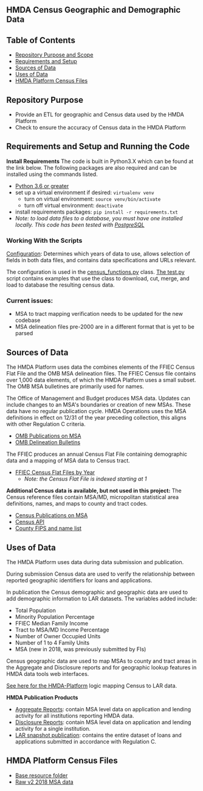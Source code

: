 ## HMDA Census Geographic and Demographic Data 

## Table of Contents
- [Repository Purpose and Scope](https://github.com/cfpb/hmda-census#repository-purpose)
- [Requirements and Setup](https://github.com/cfpb/hmda-census#requirements-and-setup-and-running-the-code)
- [Sources of Data](https://github.com/cfpb/hmda-census#sources-of-data)
- [Uses of Data](https://github.com/cfpb/hmda-census#uses-of-data)
- [HMDA Platform Census Files](https://github.com/cfpb/hmda-census#hmda-platform-census-files)

## Repository Purpose
- Provide an ETL for geographic and Census data used by the HMDA Platform
- Check to ensure the accuracy of Census data in the HMDA Platform


## Requirements and Setup and Running the Code

**Install Requirements**
The code is built in Python3.X which can be found at the link below. The following packages are also required and can be installed using the commands listed.
- [Python 3.6 or greater](https://www.python.org/downloads/)
- set up a virtual environment if desired: `virtualenv venv`
	- turn on virtual environment: `source venv/bin/activate`
	- turn off virtual environment: `deactivate`
- install requirements packages: `pip install -r requirements.txt`
- *Note: to load data files to a database, you must have one installed locally. This code has been tested with [PostgreSQL](https://www.postgresql.org/download/)*

### Working With the Scripts
[Configuration](https://github.com/cfpb/hmda-census/blob/master/python/census_config.yaml): Determines which years of data to use, allows selection of fields in both data files, and contains data specifications and URLs relevant.

The configuration is used in the [census_functions.py](https://github.com/cfpb/hmda-census/blob/master/python/census_functions.py) class. [The test.py](https://github.com/cfpb/hmda-census/blob/master/python/test.py) script contains examples that use the class to download, cut, merge, and load to database the resulting census data.

### Current issues:
- MSA to tract mapping verification needs to be updated for the new codebase
- MSA delineation files pre-2000 are in a different format that is yet to be parsed


## Sources of Data
The HMDA Platform uses data the combines elements of the FFIEC Census Flat File and the OMB MSA delineation files. The FFIEC Census file contains over 1,000 data elements, of which the HMDA Platform uses a small subset. The OMB MSA bulletines are primarily used for names.

The Office of Management and Budget produces MSA data. Updates can include changes to an MSA's boundaries or creation of new MSAs. These data have no regular publication cycle. HMDA Operations uses the MSA definitions in effect on 12/31 of the year preceding collection, this aligns with other Regulation C criteria. 
- [OMB Publications on MSA](https://www.census.gov/programs-surveys/metro-micro/about/omb-bulletins.html)
- [OMB Delineation Bulletins](https://www.census.gov/programs-surveys/metro-micro/about/omb-bulletins.html)   

The FFIEC produces an annual Census Flat File containing demographic data and a mapping of MSA data to Census tract. 
- [FFIEC Census Flat Files by Year](https://www.ffiec.gov/censusapp.htm) 
	- *Note: the Census Flat File is indexed starting at 1*

**Additional Census data is available, but not used in this project:**
The Census reference files contain MSA/MD, micropolitan statistical area definitions, names, and maps to county and tract codes.
- [Census Publications on MSA](https://www.census.gov/geographies/reference-files/time-series/demo/metro-micro/delineation-files.html)
- [Census API](https://www.census.gov/data/developers/data-sets.html)   
- [County FIPS and name list](https://www.census.gov/geographies/reference-files/2018/demo/popest/2018-fips.html)


## Uses of Data
The HMDA Platform uses data during data submission and publication. 

During submission Census data are used to verify the relationship between reported geographic identifiers for loans and applications.  

In publication the Census demographic and geographic data are used to add demographic information to LAR datasets. 
The variables added include:
- Total Population   
- Minority Population Percentage   
- FFIEC Median Family Income  
- Tract to MSA/MD Income Percentage  
- Number of Owner Occupied Units  
- Number of 1 to 4 Family Units   
- MSA (new in 2018, was previously submitted by FIs)

Census geographic data are used to map MSAs to county and tract areas in the Aggregate and Disclosure reports and for geographic lookup features in HMDA data tools web interfaces. 

[See here for the HMDA-Platform](https://github.com/cfpb/hmda-platform/blob/745f50bafd6a6dc23641b0275e00aea42ea503a4/common/src/main/scala/hmda/census/records/CensusRecords.scala#L56) logic mapping Census to LAR data.

**HMDA Publication Products**
- [Aggregate Reports](https://ffiec.cfpb.gov/data-publication/aggregate-reports): contain MSA level data on application and lending activity for all institutions reporting HMDA data.
- [Disclosure Reports](https://ffiec.cfpb.gov/data-publication/disclosure-reports): contain MSA level data on application and lending activity for a single institution.
- [LAR snapshot publication](https://ffiec.cfpb.gov/data-publication/snapshot-national-loan-level-dataset): contains the entire dataset of loans and applications submitted in accordance with Regulation C.

## HMDA Platform Census Files
- [Base resource folder](https://raw.githubusercontent.com/cfpb/hmda-platform/v2.10.5/common/src/main/resources/)
- [Raw v2 2018 MSA data](https://raw.githubusercontent.com/cfpb/hmda-platform/v2.10.5/common/src/main/resources/census_2018_MSAMD_name.txt)






